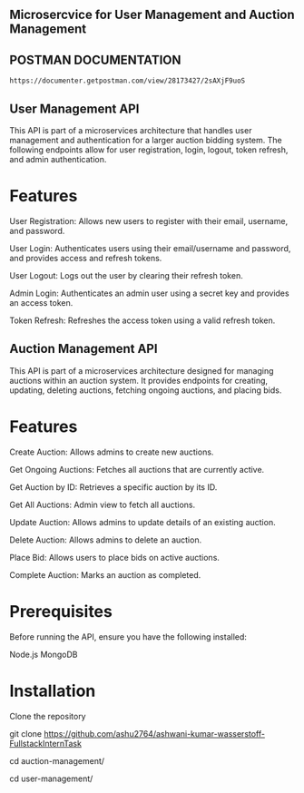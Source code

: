 ## Microsercvice for User Management and Auction Management
## POSTMAN DOCUMENTATION 
    https://documenter.getpostman.com/view/28173427/2sAXjF9uoS

## User Management API
This API is part of a microservices architecture that handles user management and authentication for a larger auction bidding system. The following endpoints allow for user registration, login, logout, token refresh, and admin authentication.

# Features
User Registration: Allows new users to register with their email, username, and password.

User Login: Authenticates users using their email/username and password, and provides access and refresh tokens.

User Logout: Logs out the user by clearing their refresh token.

Admin Login: Authenticates an admin user using a secret key and provides an access token.

Token Refresh: Refreshes the access token using a valid refresh token.

## Auction Management API
This API is part of a microservices architecture designed for managing auctions within an auction system. It provides endpoints for creating, updating, deleting auctions, fetching ongoing auctions, and placing bids.

# Features
Create Auction: Allows admins to create new auctions.

Get Ongoing Auctions: Fetches all auctions that are currently active.

Get Auction by ID: Retrieves a specific auction by its ID.

Get All Auctions: Admin view to fetch all auctions.

Update Auction: Allows admins to update details of an existing auction.

Delete Auction: Allows admins to delete an auction.

Place Bid: Allows users to place bids on active auctions.

Complete Auction: Marks an auction as completed.


# Prerequisites
Before running the API, ensure you have the following installed:

Node.js
MongoDB


# Installation

Clone the repository

git clone https://github.com/ashu2764/ashwani-kumar-wasserstoff-FullstackInternTask 

cd auction-management/

cd user-management/
